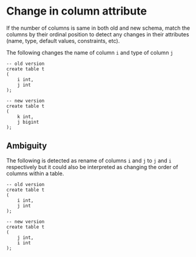 # Change in column attribute

If the number of columns is same in both old and new schema, match the columns
by their ordinal position to detect any changes in their attributes (name, type, default values, constraints, etc).

The following changes the name of column `i` and type of column `j`

```postgresql
-- old version
create table t
(
    i int,
    j int
);

-- new version
create table t
(
    k int,
    j bigint
);
```

## Ambiguity

The following is detected as rename of columns `i` and `j` to `j` and `i` respectively but it could also be
interpreted as changing the order of columns within a table.

```postgresql
-- old version
create table t
(
    i int,
    j int
);

-- new version
create table t
(
    j int,
    i int
);
```